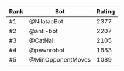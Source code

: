 Rank|Bot|Rating
---|---|---
#1|@NilatacBot|2377
#2|@anti-bot|2207
#3|@CatNail|2105
#4|@pawnrobot|1883
#5|@MinOpponentMoves|1089
